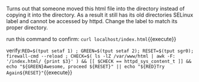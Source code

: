 Turns out that someone moved this html file into the directory instead of copying it into the directory. As a result it still has its old directories SELinux label and cannot be accessed by httpd. Change the label to match its proper directory. 

run this command to confirm: `curl localhost/index.html`{{execute}}

verify:`RED=$(tput setaf 1) ; GREEN=$(tput setaf 2); RESET=$(tput sgr0); firewall-cmd --reload ; CHECK=$( ls -lZ /var/www/html | awk -F: '/index.html/ {print $3}' ) && [[ $CHECK == httpd_sys_content_t ]] && echo "${GREEN}Awesome, proceed ${RESET}" || echo "${RED}Try Again${RESET}"`{{execute}}
